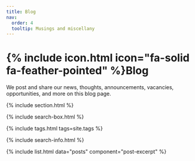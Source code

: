 ```yaml
---
title: Blog
nav:
  order: 4
  tooltip: Musings and miscellany
---
```


# {% include icon.html icon="fa-solid fa-feather-pointed" %}Blog

We post and share our news, thoughts, announcements, vacancies, opportunities, and more on this blog page.

{% include section.html %}

{% include search-box.html %}

{% include tags.html tags=site.tags %}

{% include search-info.html %}

{% include list.html data="posts" component="post-excerpt" %}
